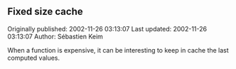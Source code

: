 ## Fixed size cache

Originally published: 2002-11-26 03:13:07
Last updated: 2002-11-26 03:13:07
Author: Sébastien Keim

When a function is expensive, it can be interesting to keep in cache the last computed values.